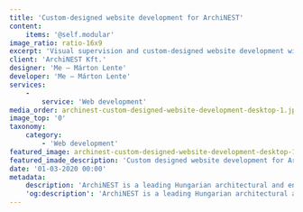 ```yaml
---
title: 'Custom-designed website development for ArchiNEST'
content:
    items: '@self.modular'
image_ratio: ratio-16x9
excerpt: 'Visual supervision and custom-designed website development with Perch CMS integration for ArchiNEST Kft.'
client: 'ArchiNEST Kft.'
designer: 'Me – Márton Lente'
developer: 'Me – Márton Lente'
services:
    -
        service: 'Web development'
media_order: archinest-custom-designed-website-development-desktop-1.jpg
image_top: '0'
taxonomy:
    category:
        - 'Web development'
featured_image: archinest-custom-designed-website-development-desktop-1.jpg
featured_imade_description: 'Custom designed website development for ArchiNEST Home page on desktop'
date: '01-03-2020 00:00'
metadata:
    description: 'ArchiNEST is a leading Hungarian architectural and engineering studio with large theatre, residential, industrial, and other public building design projects. They hired me for visual supervision of their business website''s high-fidelity UX designs made in-house, and also its creative bespoke web development. I''ve integrated Perch CMS into their website, developing a unique, and easy content editing experience.'
    'og:description': 'ArchiNEST is a leading Hungarian architectural and engineering studio with large theatre, residential, industrial, and other public building design projects. They hired me for visual supervision of their business website''s high-fidelity UX designs made in-house, and also its creative bespoke web development. I''ve integrated Perch CMS into their website, developing a unique, and easy content editing experience.'
---
```


